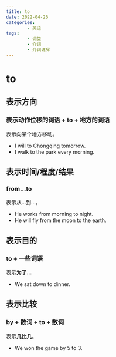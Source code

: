 ```yaml
---
title: to
date: 2022-04-26
categories:
        - 英语
tags:
        - 词类
        - 介词
        - 介词详解
---
```


# to

## 表示方向

### 表示动作位移的词语 + to + 地方的词语

表示向某个地方移动。

- I will to Chongqing tomorrow.
- I walk to the park every morning.

## 表示时间/程度/结果

### from...to

表示从...到...。

- He works from morning to night.
- He will fly from the moon to the earth.

## 表示目的

### to + 一些词语

表示**为了...**

- We sat down to dinner.

## 表示比较

### by + 数词 + to + 数词

表示**几比几**。

- We won the game by 5 to 3.
